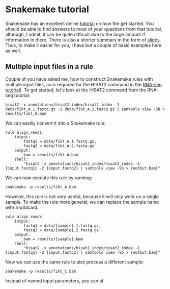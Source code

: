 # Snakemake tutorial
Snakemake has an excellent online [tutorial](https://snakemake.readthedocs.io/en/stable/tutorial/tutorial.html) on how the get started. You should be able to find answers to most of your questions from that tutorial, although, I admit, it can be quite difficult due to the large amount if information in there. There is also a shorter summary in the form of [slides](http://slides.com/johanneskoester/snakemake-tutorial-2016#/). Thus, to make it easier for you, I have but a couple of basic examples here as well.

## Multiple input files in a rule
Couple of you have asked me, how to construct Snakemake rules with multiple input files, as is required for the HISAT2 command in the [RNA-seq tutorial](https://github.com/kauralasoo/MTAT.03.239_Bioinformatics/blob/master/RNA-seq_alignment.md)).
To get  started, let's look at the HISAT2 command from the RNA-seq tutorial:
	
	hisat2 -x annotations/hisat2_index/hisat2_index -1 data/fikt_A.1.fastq.gz -2 data/fikt_A.2.fastq.gz | samtools view -Sb > results/fikt_A.bam

We can easiliy convert it into a Snakemake rule:

	rule align_reads:
		intput:
			fastq1 = data/fikt_A.1.fastq.gz,
			fastq2 = data/fikt_A.2.fastq.gz
		output:
			bam = results/fikt_A.bam
		shell:
			"hisat2 -x annotations/hisat2_index/hisat2_index -1 {input.fastq1} -2 {input.fastq2} | samtools view -Sb > {outbut.bam}"

We can now execute this rule by running:

	snakemake -p results/fikt_A.bam


However, this rule is not very useful, because it will only work on a single sample. To make the rule more general, we can replace the sample name with a wildcard:

	rule align_reads:
		intput:
			fastq1 = data/{sample}.1.fastq.gz,
			fastq2 = data/{sample}.2.fastq.gz
		output:
			bam = results/{sample}.bam
		shell:
			"hisat2 -x annotations/hisat2_index/hisat2_index -1 {input.fastq1} -2 {input.fastq2} | samtools view -Sb > {outbut.bam}"

Now we can use the same rule to also process a different sample:

	snakemake -p results/fikt_C.bam

Instead of named input parameters, you can al


	
<!--stackedit_data:
eyJoaXN0b3J5IjpbMTg4OTAxMTIxN119
-->